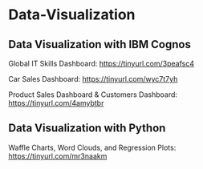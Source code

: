 # Data-Visualization

## Data Visualization with IBM Cognos
   Global IT Skills Dashboard: https://tinyurl.com/3peafsc4

Car Sales Dashboard: https://tinyurl.com/wyc7t7yh

Product Sales Dashboard & Customers Dashboard: https://tinyurl.com/4amybtbr

## Data Visualization with Python
   Waffle Charts, Word Clouds, and Regression Plots: https://tinyurl.com/mr3naakm
